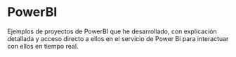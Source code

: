 # PowerBI
Ejemplos de proyectos de PowerBI que he desarrollado, con explicación detallada y acceso directo a ellos en el servicio de Power Bi para interactuar con ellos en tiempo real.
